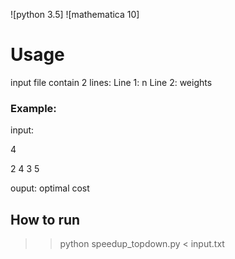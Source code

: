 ![python 3.5]
![mathematica 10]

# Usage

input file contain 2 lines:
Line 1: n
Line 2: weights

### Example:
input:

4

2 4 3 5

ouput: optimal cost

## How to run

>> python speedup_topdown.py < input.txt

